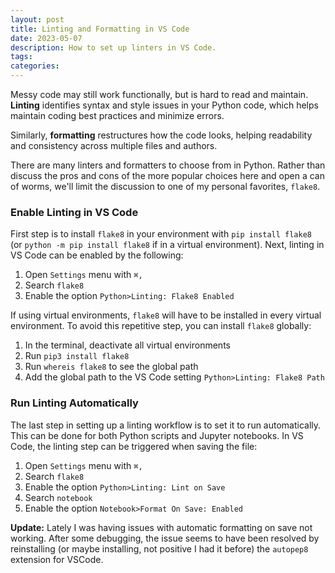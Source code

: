 ```yaml
---
layout: post
title: Linting and Formatting in VS Code
date: 2023-05-07
description: How to set up linters in VS Code.
tags:
categories:
---
```


Messy code may still work functionally, but is hard to read and maintain. **Linting** identifies syntax and style issues in your Python code, which helps maintain coding best practices and minimize errors.

Similarly, **formatting** restructures how the code looks, helping readability and consistency across multiple files and authors.

There are many linters and formatters to choose from in Python. Rather than discuss the pros and cons of the more popular choices here and open a can of worms, we'll limit the discussion to one of my personal favorites, `flake8`.

### Enable Linting in VS Code

First step is to install `flake8` in your environment with `pip install flake8` (or `python -m pip install flake8` if in a virtual environment). Next, linting in VS Code can be enabled by the following:

1. Open `Settings` menu with `⌘,`
2. Search `flake8`
3. Enable the option `Python>Linting: Flake8 Enabled`

If using virtual environments, `flake8` will have to be installed in every virtual environment. To avoid this repetitive step, you can install `flake8` globally:

1. In the terminal, deactivate all virtual environments
2. Run `pip3 install flake8`
3. Run `whereis flake8` to see the global path
4. Add the global path to the VS Code setting `Python>Linting: Flake8 Path`

### Run Linting Automatically

The last step in setting up a linting workflow is to set it to run automatically. This can be done for both Python scripts and Jupyter notebooks. In VS Code, the linting step can be triggered when saving the file:

1. Open `Settings` menu with `⌘,`
2. Search `flake8`
3. Enable the option `Python>Linting: Lint on Save`
4. Search `notebook`
5. Enable the option `Notebook>Format On Save: Enabled`

**Update:** Lately I was having issues with automatic formatting on save not working. After some debugging, the issue seems to have been resolved by reinstalling (or maybe installing, not positive I had it before) the `autopep8` extension for VSCode.
